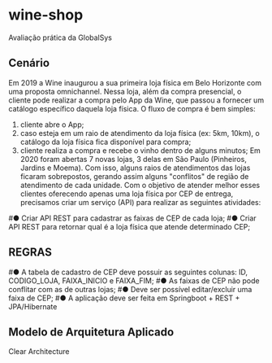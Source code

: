 # wine-shop
Avaliação prática da GlobalSys
  
## Cenário
 
Em 2019 a Wine inaugurou a sua primeira loja física em Belo Horizonte com uma proposta
omnichannel. Nessa loja, além da compra presencial, o cliente pode realizar a compra pelo
App da Wine, que passou a fornecer um catálogo específico daquela loja física.
O fluxo de compra é bem simples:
1. cliente abre o App;
2. caso esteja em um raio de atendimento da loja física (ex: 5km, 10km), o catálogo
da loja física fica disponível para compra;
3. cliente realiza a compra e recebe o vinho dentro de alguns minutos;
Em 2020 foram abertas 7 novas lojas, 3 delas em São Paulo (Pinheiros, Jardins e Moema).
Com isso, alguns raios de atendimentos das lojas ficaram sobrepostos, gerando assim
alguns "conflitos" de região de atendimento de cada unidade.
Com o objetivo de atender melhor esses clientes oferecendo apenas uma loja física por
CEP de entrega, precisamos criar um serviço (API) para realizar as seguintes atividades:

#● Criar API REST para cadastrar as faixas de CEP de cada loja;
#● Criar API REST para retornar qual é a loja física que atende determinado CEP;

## REGRAS

#● A tabela de cadastro de CEP deve possuir as seguintes colunas: ID,
CODIGO_LOJA, FAIXA_INICIO e FAIXA_FIM;
#● As faixas de CEP não pode conflitar com as de outras lojas;
#● Deve ser possível editar/excluir uma faixa de CEP;
#● A aplicação deve ser feita em Springboot + REST + JPA/Hibernate


## Modelo de Arquitetura Aplicado

Clear Architecture



